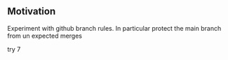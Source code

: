 <h2>Motivation</h2>
Experiment with github branch rules. In particular protect the main branch from un expected merges

try 7